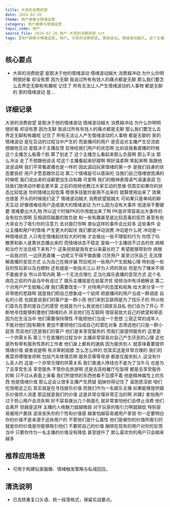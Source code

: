 ```yaml
---
title: 大哥的消费欲望
date: 2024-02-26
theme: 用户画像与情绪运营
category: 用户画像与情绪运营
topic_code: 用户
source_file: 2024-02-26_用户-大哥的消费欲望.txt
tags: [用户画像与情绪运营, 用户, 大哥的消费欲望, 情绪波动, 情绪波动越大, 这个主播怎么, 服务的, 大哥的消费欲]
---
```


## 核心要点
- 大哥的消费欲望 是取决于他的情绪波动 情绪波动越大 消费越冲动 为什么你明明很好看 却没有票 因为无聊 我说过所有有钱人的痛点都是无聊 那么我们要怎么去界定无聊和有趣呢 记住了 所有无法让人产生情绪波动的人事物 都是无聊的 家的情绪波动 是…

## 详细记录

大哥的消费欲望 是取决于他的情绪波动 情绪波动越大 消费越冲动 为什么你明明很好看 却没有票 因为无聊 我说过所有有钱人的痛点都是无聊 那么我们要怎么去界定无聊和有趣呢 记住了 所有无法让人产生情绪波动的人事物 都是无聊的 家的情绪波动 是在互动的过程当中产生的 而直播间的用户 是否会对主播产生交流欲 想跟他互动 是取决于主播反馈 反映给我们用户的状态啊 比如说我看直播的时候 这个主播怎么板着个脸 算了划走了 这个主播怎么看起来那么负面啊 那么平淡 那么冷淡 走了不想跟他说话 哎这个主播看起来好甜啊 啊好温柔啊 笑起来啊 我跟他说说话啊 我们平常看直播也是一样的 因此调动玩家情绪的第一步 是我们自身的状态要良好 用户才愿意跟你互动 第二个情绪是可以感染的 当我们自己情绪很饱满的时候呢 我们说出来的话都更加生动有趣 可爱啊 我们的眼神表情语气语速语调 包括我们肢体动作都会更丰富 之前的视频也教过大家互动的思维 但其实如果你的状态比较低迷 你的情绪比较低落 嗯很多技能你是用不出来的 就算使用出来了 效果也很差 开头的时候我们说了 情绪波动越大 消费欲望就越大 可如果只是单纯的聊天互动 好像很难给用户造成很大的情绪波动 为什么因为没有大事件 呃逐渐干要硬要 很难要出大礼物 所以这个时候PK的作用就出来了啊 PK是非常容易出大事件的 会有拉仇恨啊 互相调侃输赢的胜负欲 和一些有趣甚至是比较恶毒的惩罚 甚至有些大哥会为了吸引你的注意力 去对面打你啊 类似这样的事件会比较多 这些事件 会让主播和用户的情绪 产生更大的起伏 我们都说冲动消费 冲动是什么呢 冲动是一种情绪状态 人只有在情绪起伏较大的时候 才会做出一些不理智的行为 你悟了吗 散票和新人是靠状态播出来的 而情绪状态不稳定 是每一个主播绕不过去的坎 病根和治疗方法总结下来有7个 这条视频是我有史以来最长的了 希望能够帮到你 病根一自我对抗 一边厌恶直播 一边呢又不得不做直播 讨厌用户 甚至讨厌自己 无法理解直播的变现方式 认为自己在搞诈骗 然后呢对一些用户产生抵触心理 特别是一些目的性玩家以及白嫖粉 还有就是一些指点江山 好为人师的屌丝 但是为了赚米不得不委曲求全 所以非常内耗 第一个无法合理化 正当化娱乐直播的变现方式 这个毛病在之前的作品当中有说过了 娱乐主播就是在劫富济贫 视频当中有详细解说 第二个对用户产生抵触心理 我们需要改变一下 对待用户的态度和视角 给大家分享一个非常绝的思路啊 就是我们把自己想象成一个幼师 把直播间的用户当成一群调皮 自私的小孩 也就是说我们的客户是一群小孩 他们来到互联网是为了找乐子的 所以他们首先在意的是自己的感受 也就是为什么我说他们调皮且自私 他们会为了开心 不断地寻找能够刺激他们情绪的点 并且他们在互联网 很容易放大自己的欲望和邪恶 因为在生活当中 他们需要保持理性 不能把他们当成一个思想 三观正常的成年人 不能对他们抱有期待 更加不要把他们当成自己的潜在对象 去筛选他们只是一群小屁孩 而且他们还是我们的客户 他们是来享受服务的 而我们是提供服务的 这里是一个供需关系 第三个在直播的过程当中 主播非常容易对自己产生厌恶的心理 这也是所有带有服务性质的工作者 他们身上都有的通病 因为服务别人 就意味着要提供情绪价值 或者说是啊 有点卑躬屈膝 怎么怎么样的 但其实这是非常合理的 我们的煮菜师傅理发师啊 包括汽车修理员啊 服务员等等导游 都是在服务别人 这没有什么丢人的 这是一个非常合理的供需关系 我们普通人挣钱也不是为了当牛马 也是为了去享受生活 享受服务 不管你去旅游啊 还是去高档餐厅吃饭呀 都是去享受服务的嘛 只不过从表面上来看 我们所提供的东西他看不见摸不着 他是精神属性上的东西 他是情绪价值 那么这会让很多主播产生质疑 姐妹你得记住了 温饱思淫欲 咱们吃饱喝足之后 其实就是在寻找娱乐价值 而我们作为一名娱乐主播 如果能够提供娱乐价值供人消遣 那这就是我们的价值 这是非常合理非常正当的啊 并跟2 害怕用户 过于担心用户会流失啊 好不容易拨出几个熟面孔 就非常害怕他们会停止消费 他们会离开 但越是这样 主播的人格魅力就越微弱 对于玩家的吸引力啊就越低 特别容易被用户裹挟 逐渐丧失你的个性和价值感 越害怕越容易被用户拿捏 你一定要明白 你的价值不是来源于这些用户的 不管他们是什么属性 他们是被你的价值所吸引的 就是你的价值是你能够吸引他们 不要把自己的价值 捆绑在现有的用户对你的反馈当中 只要你作为一名主播的价值没有降低 甚至提升了 那么喜欢你的用户只会越来越多

## 推荐应用场景
- 可用于构建玩家画像、情绪触发策略与私域回应。

## 清洗说明
- 已去除重复口头语、统一段落格式，保留实战要点。